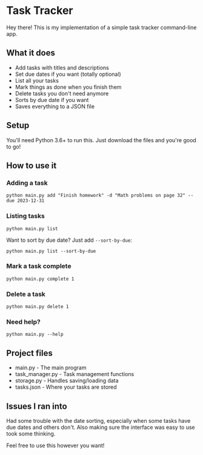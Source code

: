 # Task Tracker

Hey there! This is my implementation of a simple task tracker command-line app.

## What it does

- Add tasks with titles and descriptions
- Set due dates if you want (totally optional)
- List all your tasks 
- Mark things as done when you finish them
- Delete tasks you don't need anymore
- Sorts by due date if you want
- Saves everything to a JSON file

## Setup

You'll need Python 3.6+ to run this. Just download the files and you're good to go!

## How to use it

### Adding a task

```
python main.py add "Finish homework" -d "Math problems on page 32" --due 2023-12-31
```

### Listing tasks

```
python main.py list
```

Want to sort by due date? Just add `--sort-by-due`:

```
python main.py list --sort-by-due
```

### Mark a task complete

```
python main.py complete 1
```

### Delete a task

```
python main.py delete 1
```

### Need help?

```
python main.py --help
```

## Project files

- main.py - The main program
- task_manager.py - Task management functions
- storage.py - Handles saving/loading data
- tasks.json - Where your tasks are stored

## Issues I ran into

Had some trouble with the date sorting, especially when some tasks have due dates and others don't. Also making sure the interface was easy to use took some thinking.

Feel free to use this however you want! 